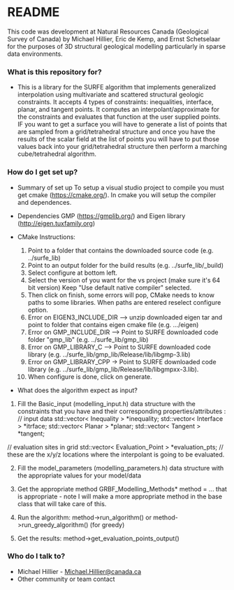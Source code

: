 # README #

This code was development at Natural Resources Canada (Geological Survey of Canada) by Michael Hillier, Eric de Kemp, and Ernst Schetselaar for the purposes of 3D structural geological modelling particularly in sparse data environments.  

### What is this repository for? ###

* This is a library for the SURFE algorithm that implements generalized interpolation using multivariate and scattered structural geologic constraints. It accepts 4 types of constraints: inequalities, interface, planar, and tangent points. It computes an interpolant/approximate for the constraints and evaluates that function at the user supplied points. IF you want to get a surface you will have to generate a list of points that are sampled from a grid/tetrahedral structure and once you have the results of the scalar field at the list of points you will have to put those values back into your grid/tetrahedral structure then perform a marching cube/tetrahedral algorithm.  

### How do I get set up? ###

* Summary of set up
To setup a visual studio project to compile you must get cmake (https://cmake.org/). In cmake you will setup the compiler and dependences.
* Dependencies
GMP (https://gmplib.org/) and Eigen library (http://eigen.tuxfamily.org)
* CMake Instructions:
	1. Point to a folder that contains the downloaded source code (e.g. ../surfe_lib)
	2. Point to an output folder for the build results (e.g. ../surfe_lib/_build)
	3. Select configure at bottom left.
	4. Select the version of you want for the vs project (make sure it's 64 bit version) Keep "Use default native compiler" selected.
	5. Then click on finish, some errors will pop, CMake needs to know paths to some libraries. When paths are entered reselect configure option.
	6. Error on EIGEN3_INCLUDE_DIR --> unzip downloaded eigen tar and point to folder that contains eigen cmake file (e.g. …/eigen)
	7. Error on GMP_INCLUDE_DIR --> Point to SURFE downloaded code folder "gmp_lib" (e.g. ../surfe_lib/gmp_lib)
	8. Error on GMP_LIBRARY_C --> Point to SURFE downloaded code library (e.g. ../surfe_lib/gmp_lib/Release/lib/libgmp-3.lib)
	9. Error on GMP_LIBRARY_CPP -> Point to SURFE downloaded code library (e.g. ../surfe_lib/gmp_lib/Release/lib/libgmpxx-3.lib).
	10. When configure is done, click on generate.
 
* What does the algorithm expect as input?
1) Fill the Basic_input (modelling_input.h) data structure with the constraints that you have and their corresponding properties/attributes : 
// input data 
std::vector< Inequality > *inequality;
std::vector< Interface > *itrface;
std::vector< Planar > *planar;
std::vector< Tangent > *tangent;

// evaluation sites in grid
std::vector< Evaluation_Point > *evaluation_pts; // these are the x/y/z locations where the interpolant is going to be evaluated.

2) Fill the model_parameters (modelling_parameters.h) data structure with the appropriate values for your model/data

3) Get the appropriate method
GRBF_Modelling_Methods* method = ... that is appropriate - note I will make a more appropriate method in the base class that will take care of this. 

4) Run the algorithm:  method->run_algorithm() or method->run_greedy_algorithm() (for greedy)

5) Get the results: method->get_evaluation_points_output()

### Who do I talk to? ###

* Michael Hillier - Michael.Hillier@canada.ca
* Other community or team contact
